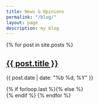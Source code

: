 ```yaml
---
title: News & Opinions
permalink: "/blog/"
layout: page
description: my blog
---
```


{% for post in site.posts %}
  <article class="{% if forloop.first %}first{% elsif forloop.last %}last{% else %}middle{% endif %}">
    <div class="post-header">
      <h2 class="title"><a href="/{{ post.url }}">{{ post.title }}</a></h2>
      <p class="date">{{ post.date | date: "%b %d, %Y" }}</p>
    </div><!--/.article-head-->
  </article>
  {% if forloop.last %}{% else %}<div class="separater"></div>{% endif %}
{% endfor %}
